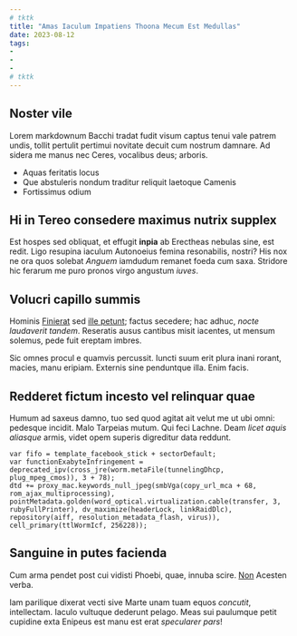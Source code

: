```yaml
---
# tktk
title: "Amas Iaculum Impatiens Thoona Mecum Est Medullas"
date: 2023-08-12
tags:
-
-
-
# tktk
---
```


## Noster vile

Lorem markdownum Bacchi tradat fudit visum captus tenui vale patrem undis, tollit pertulit pertimui novitate decuit cum nostrum damnare. Ad sidera me manus nec Ceres, vocalibus deus; arboris.

- Aquas feritatis locus
- Que abstuleris nondum traditur reliquit laetoque Camenis
- Fortissimus odium

## Hi in Tereo consedere maximus nutrix supplex

Est hospes sed obliquat, et effugit **inpia** ab Erectheas nebulas sine, est redit. Ligo resupina iaculum Autonoeius femina resonabilis, nostri? His nox ne ora quos solebat *Anguem* iamdudum remanet foeda cum saxa. Stridore hic ferarum me puro pronos virgo angustum *iuves*.

## Volucri capillo summis

Hominis [Finierat](http://ante.io/) sed [ille petunt](http://silvasdei.io/); factus secedere; hac adhuc, *nocte laudaverit tandem*. Reseratis ausus cantibus misit iacentes, ut mensum solemus, pede fuit ereptam imbres.

Sic omnes procul e quamvis percussit. Iuncti suum erit plura inani rorant, macies, manu eripiam. Externis sine penduntque illa. Enim facis.

## Redderet fictum incesto vel relinquar quae

Humum ad saxeus damno, tuo sed quod agitat ait velut me ut ubi omni: pedesque incidit. Malo Tarpeias mutum. Qui feci Lachne. Deam *licet aquis aliasque* armis, videt opem superis digreditur data reddunt.

```
var fifo = template_facebook_stick + sectorDefault;
var functionExabyteInfringement = deprecated_ipv(cross_jre(worm.metaFile(tunnelingDhcp, plug_mpeg_cmos)), 3 + 78);
dtd += proxy_mac.keywords_null_jpeg(smbVga(copy_url_mca + 68, rom_ajax_multiprocessing), pointMetadata.golden(word_optical.virtualization.cable(transfer, 3, rubyFullPrinter), dv_maximize(headerLock, linkRaidDlc), repository(aiff, resolution_metadata_flash, virus)), cell_primary(ttlWormIcf, 256228));
```

## Sanguine in putes facienda

Cum arma pendet post cui vidisti Phoebi, quae, innuba scire. [Non](http://flammas.org/visiuno) Acesten verba.

Iam parilique dixerat vecti sive Marte unam tuam equos *concutit*, intellectam. Iaculo vultuque dederunt pelago. Meas sui paulumque petit cupidine exta Enipeus est manu est erat *specularer pars*!
